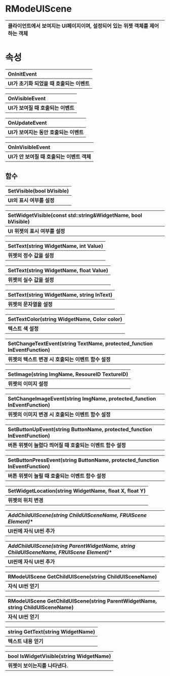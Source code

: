 # **RModeUIScene**

| **클라이언트에서 보여지는 UI페이지이며, 설정되어 있는 위젯 객체를 제어하는 객체** |
| :--- |
# **속성**

| **OnInitEvent** |
| :--- |
| **UI가 초기화 되었을 때 호출되는 이벤트** |

| **OnVisibleEvent** |
| :--- |
| **UI가 보여질 때 호출되는 이벤트** |

| **OnUpdateEvent** |
| :--- |
| **UI가 보여지는 동안 호출되는 이벤트** |

| **OnInVisibleEvent** |
| :--- |
| **UI가 안 보여질 때 호출되는 이벤트 객체** |

## **함수**

| **SetVisible(bool bVisible)** |
| :--- |
| **UI의 표시 여부를 설정** |

| **SetWidgetVisible(const std::string&WidgetName, bool bVisible)** |
| :--- |
| **UI 위젯의 표시 여부를 설정** |

| **SetText(string WidgetName, int Value)** |
| :--- |
| **위젯의 정수 값을 설정** |

| **SetText(string WidgetName, float Value)** |
| :--- |
| **위젯의 실수 값을 설정** |

| **SetText(string WidgetName, string InText)** |
| :--- |
| **위젯의 문자열을 설정** |

| **SetTextColor(string WidgetName, Color color)** |
| :--- |
| **텍스트 색 설정** |

| **SetChangeTextEvent(string TextName, protected_function InEventFunction)** |
| :--- |
| **위젯의 텍스트 변경 시 호출되는 이벤트 함수 설정** |

| **SetImage(string ImgName, ResoureID TextureID)** |
| :--- |
| **위젯의 이미지 설정** |

| **SetChangeImageEvent(string ImgName, protected_function InEventFunction)** |
| :--- |
| **위젯의 이미지 변경 시 호출되는 이벤트 함수 설정** |

| **SetButtonUpEvent(string ButtonName, protected_function InEventFunction)** |
| :--- |
| **버튼 위젯이 눌렸다 띄어질 때 호출되는 이벤트 함수 설정** |

| **SetButtonPressEvent(string ButtonName, protected_function InEventFunction)** |
| :--- |
| **버튼 위젯이 눌릴 때 호출되는 이벤트 함수 설정** |

| **SetWidgetLocation(string WidgetName, float X, float Y)** |
| :--- |
| **위젯의 위치 변경** |

| **AddChildUIScene(string ChildUISceneName, FRUIScene* Element)** |
| :--- |
| **UI씬에 자식 UI씬 추가** |

| **AddChildUIScene(string ParentWidgetName, string ChildUISceneName, FRUIScene* Element)** |
| :--- |
| **UI씬에 자식 UI씬 추가** |

| **RModeUIScene GetChildUIScene(string ChildUISceneName)** |
| :--- |
| **자식 UI씬 얻기** |

| **RModeUIScene GetChildUIScene(string ParentWidgetName, string ChildUISceneName)** |
| :--- |
| **자식 UI씬 얻기** |

| **string GetText(string WidgetName)** |
| :--- |
| **텍스트 내용 얻기** |

| **bool IsWidgetVisible(string WidgetName)** |
| :--- |
| **위젯이 보이는지를 나타낸다.** |

